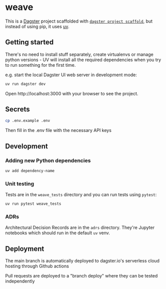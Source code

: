 # weave

This is a [Dagster](https://dagster.io/) project scaffolded with [`dagster project scaffold`](https://docs.dagster.io/getting-started/create-new-project), but instead of using pip, it uses [uv](https://github.com/astral-sh/uv).

## Getting started

There's no need to install stuff separately, create virtualenvs or manage python
versions - UV will install all the required dependencies when you try to run
something for the first time.

e.g. start the local Dagster UI web server in development mode:

```bash
uv run dagster dev
```

Open http://localhost:3000 with your browser to see the project.

## Secrets
```bash
cp .env.example .env
```

Then fill in the .env file with the necessary API keys

## Development

### Adding new Python dependencies

```bash
uv add dependency-name
```

### Unit testing

Tests are in the `weave_tests` directory and you can run tests using `pytest`:

```bash
uv run pytest weave_tests
```

### ADRs
Architectural Decision Records are in the `adrs` directory. They're Jupyter notebooks
which should run in the default `uv` venv.

## Deployment
The main branch is automatically deployed to dagster.io's serverless cloud hosting
through Github actions

Pull requests are deployed to a "branch deploy" where they can be tested independently